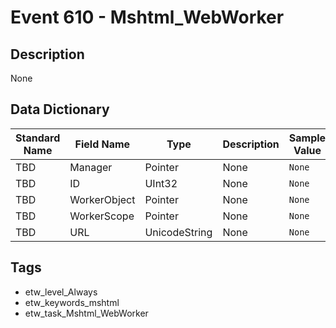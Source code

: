# Event 610 - Mshtml_WebWorker

## Description
None

## Data Dictionary
|Standard Name|Field Name|Type|Description|Sample Value|
|---|---|---|---|---|
|TBD|Manager|Pointer|None|`None`|
|TBD|ID|UInt32|None|`None`|
|TBD|WorkerObject|Pointer|None|`None`|
|TBD|WorkerScope|Pointer|None|`None`|
|TBD|URL|UnicodeString|None|`None`|

## Tags
* etw_level_Always
* etw_keywords_mshtml
* etw_task_Mshtml_WebWorker